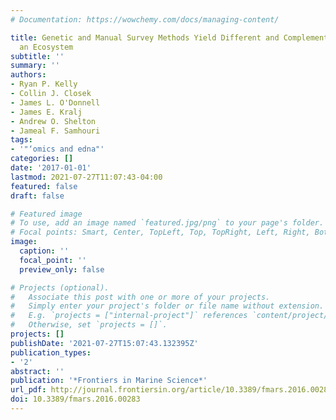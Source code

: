 ```yaml
---
# Documentation: https://wowchemy.com/docs/managing-content/

title: Genetic and Manual Survey Methods Yield Different and Complementary Views of
  an Ecosystem
subtitle: ''
summary: ''
authors:
- Ryan P. Kelly
- Collin J. Closek
- James L. O'Donnell
- James E. Kralj
- Andrew O. Shelton
- Jameal F. Samhouri
tags:
- '"‘omics and edna"'
categories: []
date: '2017-01-01'
lastmod: 2021-07-27T11:07:43-04:00
featured: false
draft: false

# Featured image
# To use, add an image named `featured.jpg/png` to your page's folder.
# Focal points: Smart, Center, TopLeft, Top, TopRight, Left, Right, BottomLeft, Bottom, BottomRight.
image:
  caption: ''
  focal_point: ''
  preview_only: false

# Projects (optional).
#   Associate this post with one or more of your projects.
#   Simply enter your project's folder or file name without extension.
#   E.g. `projects = ["internal-project"]` references `content/project/deep-learning/index.md`.
#   Otherwise, set `projects = []`.
projects: []
publishDate: '2021-07-27T15:07:43.132395Z'
publication_types:
- '2'
abstract: ''
publication: '*Frontiers in Marine Science*'
url_pdf: http://journal.frontiersin.org/article/10.3389/fmars.2016.00283/full
doi: 10.3389/fmars.2016.00283
---
```

